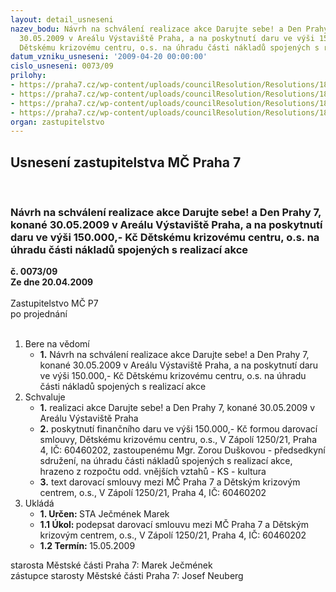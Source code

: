 ```yaml
---
layout: detail_usneseni
nazev_bodu: Návrh na schválení realizace akce Darujte sebe! a Den Prahy 7, konané
  30.05.2009 v Areálu Výstaviště Praha, a na poskytnutí daru ve výši 150.000,- Kč
  Dětskému krizovému centru, o.s. na úhradu části nákladů spojených s realizací akce
datum_vzniku_usneseni: '2009-04-20 00:00:00'
cislo_usneseni: 0073/09
prilohy:
- https://praha7.cz/wp-content/uploads/councilResolution/Resolutions/18089/2-09-z%c3%a1pis_ze_3._jedn%c3%a1n%c3%ad_kk_ze_dne_16.03.2009.doc
- https://praha7.cz/wp-content/uploads/councilResolution/Resolutions/18089/2-09-usnesen%c3%ad_rady.doc
- https://praha7.cz/wp-content/uploads/councilResolution/Resolutions/18089/2-09-smlouva_-_darujte_sebe_z_rady.doc
- https://praha7.cz/wp-content/uploads/councilResolution/Resolutions/18089/2-09-p%c5%99edb%c4%9b%c5%ben%c3%bd_rozpo%c4%8det_darujte_sebe!_2009_-_rada.xls
organ: zastupitelstvo
---
```

<div id="ucUsn_pList" class="usn">
	<span><h2>Usnesení zastupitelstva MČ Praha 7 </h2>
<br></span><div class="standBody">
<span><h3>Návrh na schválení realizace akce Darujte sebe! a Den Prahy 7, konané 30.05.2009 v Areálu Výstaviště Praha, a na poskytnutí daru ve výši 150.000,- Kč Dětskému krizovému centru, o.s. na úhradu části nákladů spojených s realizací akce</h3></span><div class="center">
		<strong>č. 0073/09</strong><br>
	</div>
<div class="center">
		<strong>Ze dne 20.04.2009</strong><br><br>
	</div>Zastupitelstvo MČ P7<br> po projednání<br><br><ol>
<li>Bere na vědomí<ul><li>
<strong>1.</strong> Návrh na schválení realizace akce Darujte sebe! a Den Prahy 7, konané 30.05.2009 v Areálu Výstaviště Praha, a na poskytnutí daru ve výši 150.000,- Kč Dětskému krizovému centru, o.s. na úhradu části nákladů spojených s realizací akce    </li></ul>
</li>
<li>Schvaluje<ul>
<li>
<strong>1.</strong> realizaci akce Darujte sebe! a Den Prahy 7, konané 30.05.2009 v Areálu Výstaviště Praha</li>
<li>
<strong>2.</strong> poskytnutí finančního daru ve výši 150.000,- Kč formou darovací smlouvy, Dětskému krizovému centru, o.s., V Zápolí 1250/21, Praha 4, IČ: 60460202, zastoupenému Mgr. Zorou Duškovou - předsedkyní sdružení, na úhradu části nákladů spojených s realizací akce, hrazeno z rozpočtu odd. vnějších vztahů - KS - kultura</li>
<li>
<strong>3.</strong> text darovací smlouvy mezi MČ Praha 7 a Dětským krizovým centrem, o.s., V Zápolí 1250/21, Praha 4, IČ: 60460202     </li>
</ul>
</li>
<li>Ukládá<ul>
<li>
<strong>1. Určen: </strong>STA Ječmének Marek</li>
<li>
<strong>1.1 Úkol: </strong>podepsat darovací smlouvu mezi MČ Praha 7 a Dětským krizovým centrem, o.s., V Zápolí 1250/21, Praha 4, IČ: 60460202</li>
<li>
<strong>1.2 Termín: </strong>15.05.2009</li>
</ul>
</li>
</ol>starosta Městské části Praha 7: Marek Ječmének<br>zástupce starosty Městské části Praha 7: Josef Neuberg
</div>
</div>